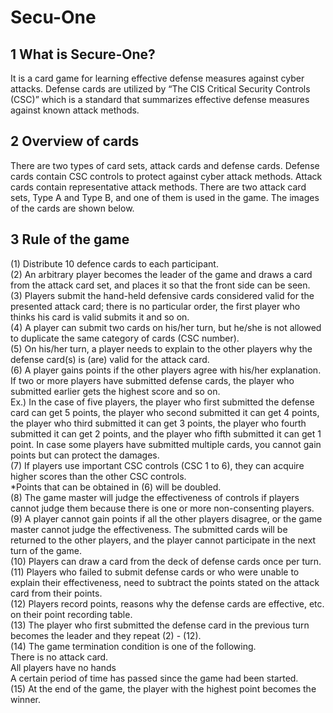 ﻿# Secu-One

## 1  What is Secure-One?
It is a card game for learning effective defense measures against cyber attacks.
Defense cards are utilized by “The CIS Critical Security Controls (CSC)” which is a 
standard that summarizes effective defense measures against known attack methods.  

## 2 Overview of cards  
There are two types of card sets, attack cards and defense cards. Defense cards 
contain CSC controls to protect against cyber attack methods. Attack cards contain 
representative attack methods. There are two attack card sets, Type A and Type B, and 
one of them is used in the game. The images of the cards are shown below.  

## 3  Rule of the game  
(1) Distribute 10 defence cards to each participant.  
(2) An arbitrary player becomes the leader of the game and draws a card from the attack 
card set, and places it so that the front side can be seen.  
(3) Players submit the hand-held defensive cards considered valid for the presented 
attack card; there is no particular order, the first player who thinks his card is valid 
submits it and so on.  
(4) A player can submit two cards on his/her turn, but he/she is not allowed to duplicate 
the same category of cards (CSC number).  
(5) On his/her turn, a player needs to explain to the other players why the defense 
card(s) is (are) valid for the attack card.  
(6) A player gains points if the other players agree with his/her explanation. If two or 
more players have submitted defense cards, the player who submitted earlier gets the 
highest score and so on.  
Ex.) In the case of five players, the player who first submitted the defense card can get 
5 points, the player who second submitted it can get 4 points, the player who third 
submitted it can get 3 points, the player who fourth submitted it can get 2 points, and 
the player who fifth submitted it can get 1 point.
In case some players have submitted multiple cards, you cannot gain points but can 
protect the damages.  
(7) If players use important CSC controls (CSC 1 to 6), they can acquire higher scores 
than the other CSC controls.  
*Points that can be obtained in (6) will be doubled.  
(8) The game master will judge the effectiveness of controls if players cannot judge 
them because there is one or more non-consenting players.  
(9) A player cannot gain points if all the other players disagree, or the game master 
cannot judge the effectiveness. The submitted cards will be returned to the other players, 
and the player cannot participate in the next turn of the game.  
(10) Players can draw a card from the deck of defense cards once per turn.  
(11) Players who failed to submit defense cards or who were unable to explain their 
effectiveness, need to subtract the points stated on the attack card from their points.  
(12) Players record points, reasons why the defense cards are effective, etc. on their 
point recording table.  
(13) The player who first submitted the defense card in the previous turn becomes the 
leader and they repeat (2) - (12).  
(14) The game termination condition is one of the following.  
 There is no attack card.  
 All players have no hands  
 A certain period of time has passed since the game had been started.  
(15) At the end of the game, the player with the highest point becomes the winner.  
